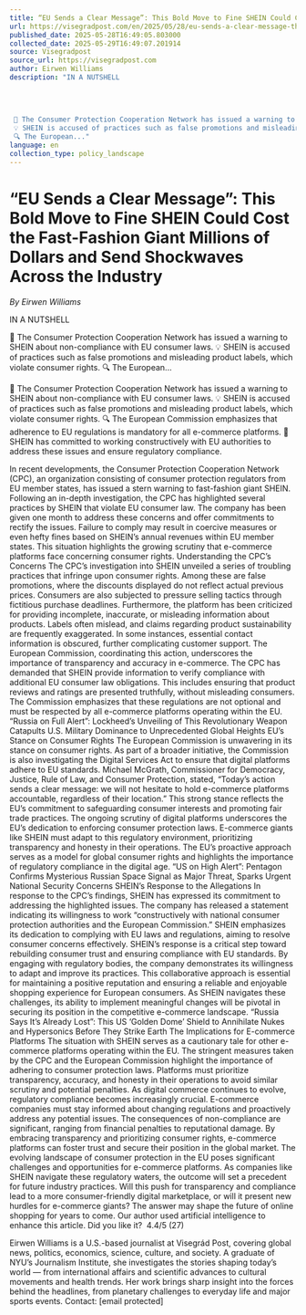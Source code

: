```yaml
---
title: “EU Sends a Clear Message”: This Bold Move to Fine SHEIN Could Cost the Fast-Fashion Giant Millions of Dollars and Send Shockwaves Across the Industry
url: https://visegradpost.com/en/2025/05/28/eu-sends-a-clear-message-this-bold-move-to-fine-shein-could-cost-the-fast-fashion-giant-millions-of-dollars-and-send-shockwaves-across-the-industry/
published_date: 2025-05-28T16:49:05.803000
collected_date: 2025-05-29T16:49:07.201914
source: Visegradpost
source_url: https://visegradpost.com
author: Eirwen Williams
description: "IN A NUTSHELL 
 
 
 
 
 🚨 The Consumer Protection Cooperation Network has issued a warning to SHEIN about non-compliance with EU consumer laws. 
 💡 SHEIN is accused of practices such as false promotions and misleading product labels, which violate consumer rights. 
 🔍 The European..."
language: en
collection_type: policy_landscape
---
```


# “EU Sends a Clear Message”: This Bold Move to Fine SHEIN Could Cost the Fast-Fashion Giant Millions of Dollars and Send Shockwaves Across the Industry

*By Eirwen Williams*

IN A NUTSHELL 
 
 
 
 
 🚨 The Consumer Protection Cooperation Network has issued a warning to SHEIN about non-compliance with EU consumer laws. 
 💡 SHEIN is accused of practices such as false promotions and misleading product labels, which violate consumer rights. 
 🔍 The European...

🚨 The Consumer Protection Cooperation Network has issued a warning to SHEIN about non-compliance with EU consumer laws. 
 💡 SHEIN is accused of practices such as false promotions and misleading product labels, which violate consumer rights. 
 🔍 The European Commission emphasizes that adherence to EU regulations is mandatory for all e-commerce platforms. 
 🤝 SHEIN has committed to working constructively with EU authorities to address these issues and ensure regulatory compliance.

In recent developments, the Consumer Protection Cooperation Network (CPC), an organization consisting of consumer protection regulators from EU member states, has issued a stern warning to fast-fashion giant SHEIN. Following an in-depth investigation, the CPC has highlighted several practices by SHEIN that violate EU consumer law. The company has been given one month to address these concerns and offer commitments to rectify the issues. Failure to comply may result in coercive measures or even hefty fines based on SHEIN’s annual revenues within EU member states. This situation highlights the growing scrutiny that e-commerce platforms face concerning consumer rights. 
 Understanding the CPC’s Concerns 
 The CPC’s investigation into SHEIN unveiled a series of troubling practices that infringe upon consumer rights. Among these are false promotions, where the discounts displayed do not reflect actual previous prices. Consumers are also subjected to pressure selling tactics through fictitious purchase deadlines. Furthermore, the platform has been criticized for providing incomplete, inaccurate, or misleading information about products. Labels often mislead, and claims regarding product sustainability are frequently exaggerated. In some instances, essential contact information is obscured, further complicating customer support. 
 The European Commission, coordinating this action, underscores the importance of transparency and accuracy in e-commerce. The CPC has demanded that SHEIN provide information to verify compliance with additional EU consumer law obligations. This includes ensuring that product reviews and ratings are presented truthfully, without misleading consumers. The Commission emphasizes that these regulations are not optional and must be respected by all e-commerce platforms operating within the EU. 
 “Russia on Full Alert”: Lockheed’s Unveiling of This Revolutionary Weapon Catapults U.S. Military Dominance to Unprecedented Global Heights 
 EU’s Stance on Consumer Rights 
 The European Commission is unwavering in its stance on consumer rights. As part of a broader initiative, the Commission is also investigating the Digital Services Act to ensure that digital platforms adhere to EU standards. Michael McGrath, Commissioner for Democracy, Justice, Rule of Law, and Consumer Protection, stated, “Today’s action sends a clear message: we will not hesitate to hold e-commerce platforms accountable, regardless of their location.” This strong stance reflects the EU’s commitment to safeguarding consumer interests and promoting fair trade practices. 
 The ongoing scrutiny of digital platforms underscores the EU’s dedication to enforcing consumer protection laws. E-commerce giants like SHEIN must adapt to this regulatory environment, prioritizing transparency and honesty in their operations. The EU’s proactive approach serves as a model for global consumer rights and highlights the importance of regulatory compliance in the digital age. 
 “US on High Alert”: Pentagon Confirms Mysterious Russian Space Signal as Major Threat, Sparks Urgent National Security Concerns 
 SHEIN’s Response to the Allegations 
 In response to the CPC’s findings, SHEIN has expressed its commitment to addressing the highlighted issues. The company has released a statement indicating its willingness to work “constructively with national consumer protection authorities and the European Commission.” SHEIN emphasizes its dedication to complying with EU laws and regulations, aiming to resolve consumer concerns effectively. 
 SHEIN’s response is a critical step toward rebuilding consumer trust and ensuring compliance with EU standards. By engaging with regulatory bodies, the company demonstrates its willingness to adapt and improve its practices. This collaborative approach is essential for maintaining a positive reputation and ensuring a reliable and enjoyable shopping experience for European consumers. As SHEIN navigates these challenges, its ability to implement meaningful changes will be pivotal in securing its position in the competitive e-commerce landscape. 
 “Russia Says It’s Already Lost”: This US ‘Golden Dome’ Shield to Annihilate Nukes and Hypersonics Before They Strike Earth 
 The Implications for E-commerce Platforms 
 The situation with SHEIN serves as a cautionary tale for other e-commerce platforms operating within the EU. The stringent measures taken by the CPC and the European Commission highlight the importance of adhering to consumer protection laws. Platforms must prioritize transparency, accuracy, and honesty in their operations to avoid similar scrutiny and potential penalties. 
 As digital commerce continues to evolve, regulatory compliance becomes increasingly crucial. E-commerce companies must stay informed about changing regulations and proactively address any potential issues. The consequences of non-compliance are significant, ranging from financial penalties to reputational damage. By embracing transparency and prioritizing consumer rights, e-commerce platforms can foster trust and secure their position in the global market. 
 The evolving landscape of consumer protection in the EU poses significant challenges and opportunities for e-commerce platforms. As companies like SHEIN navigate these regulatory waters, the outcome will set a precedent for future industry practices. Will this push for transparency and compliance lead to a more consumer-friendly digital marketplace, or will it present new hurdles for e-commerce giants? The answer may shape the future of online shopping for years to come. 
 Our author used artificial intelligence to enhance this article. 
 Did you like it?  4.4/5 (27)

Eirwen Williams is a U.S.-based journalist at Visegrád Post, covering global news, politics, economics, science, culture, and society. A graduate of NYU’s Journalism Institute, she investigates the stories shaping today’s world — from international affairs and scientific advances to cultural movements and health trends. Her work brings sharp insight into the forces behind the headlines, from planetary challenges to everyday life and major sports events. Contact: [email protected]